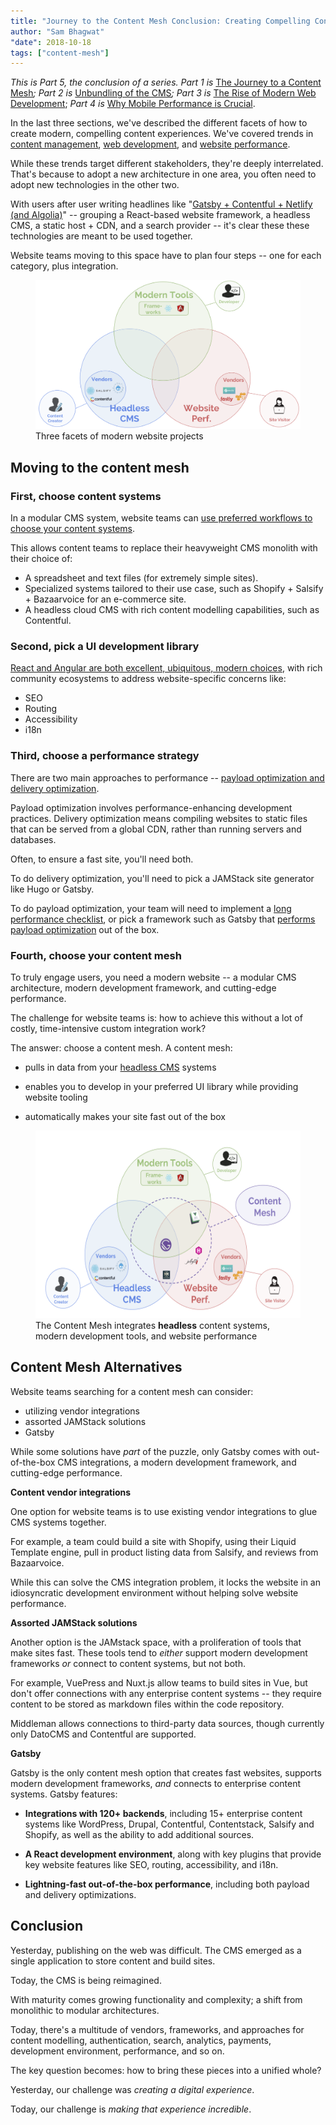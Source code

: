 ```yaml
---
title: "Journey to the Content Mesh Conclusion: Creating Compelling Content Experiences"
author: "Sam Bhagwat"
"date": 2018-10-18
tags: ["content-mesh"]
---
```


_This is Part 5, the conclusion of a series. Part 1 is_ [The Journey to a Content Mesh](/blog/2018-10-04-journey-to-the-content-mesh)_; Part 2 is_ [Unbundling of the CMS](/blog/2018-10-10-unbundling-of-the-cms)_; Part 3 is_ [The Rise of Modern Web Development](/blog/2018-10-11-rise-of-modern-web-development); _Part 4 is_ [Why Mobile Performance is Crucial](/blog/2018-10-16-why-mobile-performance-is-crucial).

In the last three sections, we've described the different facets of how to create modern, compelling content experiences. We've covered trends in [content management](/blog/2018-10-10-unbundling-of-the-cms), [web development](/blog/2018-10-11-rise-of-modern-web-development), and [website performance](/blog/2018-10-16-why-mobile-performance-is-crucial).

While these trends target different stakeholders, they're deeply interrelated. That's because to adopt a new architecture in one area, you often need to adopt new technologies in the other two.

With users after user writing headlines like "[Gatsby + Contentful + Netlify (and Algolia)](/blog/2017-12-06-gatsby-plus-contentful-plus-netlify/)" -- grouping a React-based website framework, a headless CMS, a static host + CDN, and a search provider -- it's clear these these technologies are meant to be used together.

Website teams moving to this space have to plan four steps -- one for each category, plus integration.

<figure>
  <img alt="" src="./modern-website-performance.png" />
  <figcaption>
    Three facets of modern website projects
  </figcaption>
</figure>

## Moving to the content mesh

### First, choose content systems

In a modular CMS system, website teams can [use preferred workflows to choose your content systems](/blog/2018-10-10-unbundling-of-the-cms).

This allows content teams to replace their heavyweight CMS monolith with their choice of:

-   A spreadsheet and text files (for extremely simple sites).
-   Specialized systems tailored to their use case, such as Shopify + Salsify + Bazaarvoice for an e-commerce site.
-   A headless cloud CMS with rich content modelling capabilities, such as Contentful.

### Second, pick a UI development library

[React and Angular are both excellent, ubiquitous, modern choices](/blog/2018-10-11-rise-of-modern-web-development), with rich community ecosystems to address website-specific concerns like:

-   SEO
-   Routing
-   Accessibility
-   i18n

### Third, choose a performance strategy

There are two main approaches to performance -- [payload optimization and delivery optimization](/blog/2018-10-16-why-mobile-performance-is-crucial#how-performance-optimization-works).

Payload optimization involves performance-enhancing development practices. Delivery optimization means compiling websites to static files that can be served from a global CDN, rather than running servers and databases.

Often, to ensure a fast site, you'll need both.

To do delivery optimization, you'll need to pick a JAMStack site generator like Hugo or Gatsby.

To do payload optimization, your team will need to implement a [long performance checklist](https://www.smashingmagazine.com/2019/01/front-end-performance-checklist-2019-pdf-pages/), or pick a framework such as Gatsby that [performs payload optimization](/features/#legend) out of the box.

### Fourth, choose your content mesh

To truly engage users, you need a modern website -- a modular CMS architecture, modern development framework, and cutting-edge performance.

The challenge for website teams is: how to achieve this without a lot of costly, time-intensive custom integration work?

The answer: choose a content mesh. A content mesh:

-   pulls in data from your [headless CMS](/docs/headless-cms/) systems

-   enables you to develop in your preferred UI library while providing website tooling

-   automatically makes your site fast out of the box

<figure>
  <img alt="The modern website landscape" src="./content-mesh.png" height="300" />
  <figcaption>
   The Content Mesh integrates <b>headless</b> content systems, modern development tools, and website performance
  </figcaption>
</figure>

## Content Mesh Alternatives

Website teams searching for a content mesh can consider:

-   utilizing vendor integrations
-   assorted JAMStack solutions
-   Gatsby

While some solutions have _part_ of the puzzle, only Gatsby comes with out-of-the-box CMS integrations, a modern development framework, and cutting-edge performance.

**Content vendor integrations**

One option for website teams is to use existing vendor integrations to glue CMS systems together.

For example, a team could build a site with Shopify, using their Liquid Template engine, pull in product listing data from Salsify, and reviews from Bazaarvoice.

While this can solve the CMS integration problem, it locks the website in an idiosyncratic development environment without helping solve website performance.

**Assorted JAMStack solutions**

Another option is the JAMstack space, with a proliferation of tools that make sites fast. These tools tend to _either_ support modern development frameworks _or_ connect to content systems, but not both.

For example, VuePress and Nuxt.js allow teams to build sites in Vue, but don't offer connections with any enterprise content systems -- they require content to be stored as markdown files within the code repository.

Middleman allows connections to third-party data sources, though currently only DatoCMS and Contentful are supported.

**Gatsby**

Gatsby is the only content mesh option that creates fast websites, supports modern development frameworks, _and_ connects to enterprise content systems. Gatsby features:

-   **Integrations with 120+ backends**, including 15+ enterprise content systems like WordPress, Drupal, Contentful, Contentstack, Salsify and Shopify, as well as the ability to add additional sources.

-   **A React development environment**, along with key plugins that provide key website features like SEO, routing, accessibility, and i18n.

-   **Lightning-fast out-of-the-box performance**, including both payload and delivery optimizations.

## Conclusion

Yesterday, publishing on the web was difficult. The CMS emerged as a single application to store content and build sites.

Today, the CMS is being reimagined.

With maturity comes growing functionality and complexity; a shift from monolithic to modular architectures.

Today, there's a multitude of vendors, frameworks, and approaches for content modelling, authentication, search, analytics, payments, development environment, performance, and so on.

The key question becomes: how to bring these pieces into a unified whole?

Yesterday, our challenge was _creating a digital experience_.

Today, our challenge is _making that experience incredible_.

